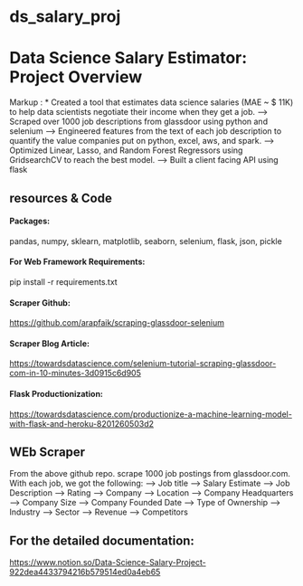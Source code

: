 # ds_salary_proj

# Data Science Salary Estimator: Project Overview
Markup : * Created a tool that estimates data science salaries (MAE ~ $ 11K) to help data scientists negotiate their income when they get a job.
--> Scraped over 1000 job descriptions from glassdoor using python and selenium
--> Engineered features from the text of each job description to quantify the value companies put on python, excel, aws, and spark.
--> Optimized Linear, Lasso, and Random Forest Regressors using GridsearchCV to reach the best model.
--> Built a client facing API using flask

## resources & Code
#### Packages:  
pandas, numpy, sklearn, matplotlib, seaborn, selenium, flask, json, pickle
#### For Web Framework Requirements: 
pip install -r requirements.txt
#### Scraper Github: 
https://github.com/arapfaik/scraping-glassdoor-selenium
#### Scraper Blog Article:
https://towardsdatascience.com/selenium-tutorial-scraping-glassdoor-com-in-10-minutes-3d0915c6d905
#### Flask Productionization: 
https://towardsdatascience.com/productionize-a-machine-learning-model-with-flask-and-heroku-8201260503d2

## WEb Scraper
From the above github repo. scrape 1000 job postings from glassdoor.com. With each job, we got the following:
--> Job title
--> Salary Estimate
--> Job Description
--> Rating
--> Company
--> Location
--> Company Headquarters
--> Company Size
--> Company Founded Date
--> Type of Ownership
--> Industry
--> Sector
--> Revenue
--> Competitors

## For the detailed documentation:
https://www.notion.so/Data-Science-Salary-Project-922dea4433794216b579514ed0a4eb65
